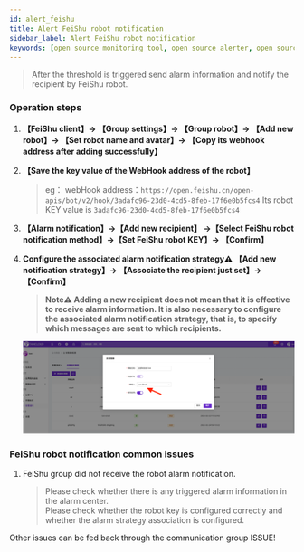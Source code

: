 ```yaml
---
id: alert_feishu
title: Alert FeiShu robot notification      
sidebar_label: Alert FeiShu robot notification     
keywords: [open source monitoring tool, open source alerter, open source feishu bot notification]
---
```


> After the threshold is triggered send alarm information and notify the recipient by FeiShu robot.

### Operation steps

1. **【FeiShu client】-> 【Group settings】-> 【Group robot】-> 【Add new robot】-> 【Set robot name and avatar】-> 【Copy its webhook address after adding successfully】**

2. **【Save the key value of the WebHook address of the robot】**

    > eg： webHook address：`https://open.feishu.cn/open-apis/bot/v2/hook/3adafc96-23d0-4cd5-8feb-17f6e0b5fcs4`
    > Its robot KEY value is `3adafc96-23d0-4cd5-8feb-17f6e0b5fcs4`

3. **【Alarm notification】->【Add new recipient】 ->【Select FeiShu robot notification method】->【Set FeiShu robot KEY】-> 【Confirm】**

4. **Configure the associated alarm notification strategy⚠️ 【Add new notification strategy】-> 【Associate the recipient just set】-> 【Confirm】**

    > **Note⚠️ Adding a new recipient does not mean that it is effective to receive alarm information. It is also necessary to configure the associated alarm notification strategy, that is, to specify which messages are sent to which recipients.**

    ![email](/img/docs/help/alert-notice-4.png)

### FeiShu robot notification common issues

1. FeiShu group did not receive the robot alarm notification.

    > Please check whether there is any triggered alarm information in the alarm center.  
    > Please check whether the robot key is configured correctly and whether the alarm strategy association is configured.

Other issues can be fed back through the communication group ISSUE!
